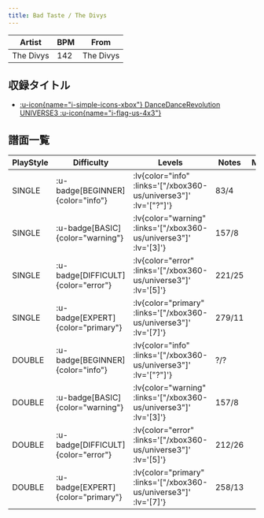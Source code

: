 ```yaml
---
title: Bad Taste / The Divys
---
```


|Artist|BPM|From|
|------|---|----|
|The Divys|142|The Divys|

## 収録タイトル

- [ :u-icon{name="i-simple-icons-xbox"} DanceDanceRevolution UNIVERSE3 :u-icon{name="i-flag-us-4x3"} ](/xbox360-us/universe3)

## 譜面一覧

|PlayStyle|Difficulty|Levels|Notes|Movie|
|---------|----------|------|-----|-----|
|SINGLE| :u-badge[BEGINNER]{color="info"} | :lv{color="info" :links='["/xbox360-us/universe3"]' :lv='["?"]'} |83/4||
|SINGLE| :u-badge[BASIC]{color="warning"} | :lv{color="warning" :links='["/xbox360-us/universe3"]' :lv='[3]'} |157/8||
|SINGLE| :u-badge[DIFFICULT]{color="error"} | :lv{color="error" :links='["/xbox360-us/universe3"]' :lv='[5]'} |221/25||
|SINGLE| :u-badge[EXPERT]{color="primary"} | :lv{color="primary" :links='["/xbox360-us/universe3"]' :lv='[7]'} |279/11||
|DOUBLE| :u-badge[BEGINNER]{color="info"} | :lv{color="info" :links='["/xbox360-us/universe3"]' :lv='["?"]'} |?/?||
|DOUBLE| :u-badge[BASIC]{color="warning"} | :lv{color="warning" :links='["/xbox360-us/universe3"]' :lv='[3]'} |157/8||
|DOUBLE| :u-badge[DIFFICULT]{color="error"} | :lv{color="error" :links='["/xbox360-us/universe3"]' :lv='[5]'} |212/26||
|DOUBLE| :u-badge[EXPERT]{color="primary"} | :lv{color="primary" :links='["/xbox360-us/universe3"]' :lv='[7]'} |258/13||
